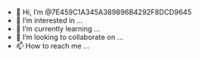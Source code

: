 - 👋 Hi, I’m @7E459C1A345A389896B4292F8DCD9645
- 👀 I’m interested in ...
- 🌱 I’m currently learning ...
- 💞️ I’m looking to collaborate on ...
- 📫 How to reach me ...

<!---
7E459C1A345A389896B4292F8DCD9645/7E459C1A345A389896B4292F8DCD9645 is a ✨ special ✨ repository because its `README.md` (this file) appears on your GitHub profile.
You can click the Preview link to take a look at your changes.
--->
